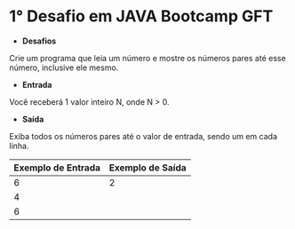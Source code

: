 
# 1° Desafio em JAVA Bootcamp GFT 
* **Desafios**

Crie um programa que leia um número e mostre os números pares até esse número, inclusive ele mesmo.

* **Entrada**

Você receberá 1 valor inteiro N, onde N > 0.

* **Saída**

Exiba todos os números pares até o valor de entrada, sendo um em cada linha. 

 
**Exemplo de Entrada**	| **Exemplo de Saída**
--------- | ------
6	| 2
  | 4
  | 6
  





